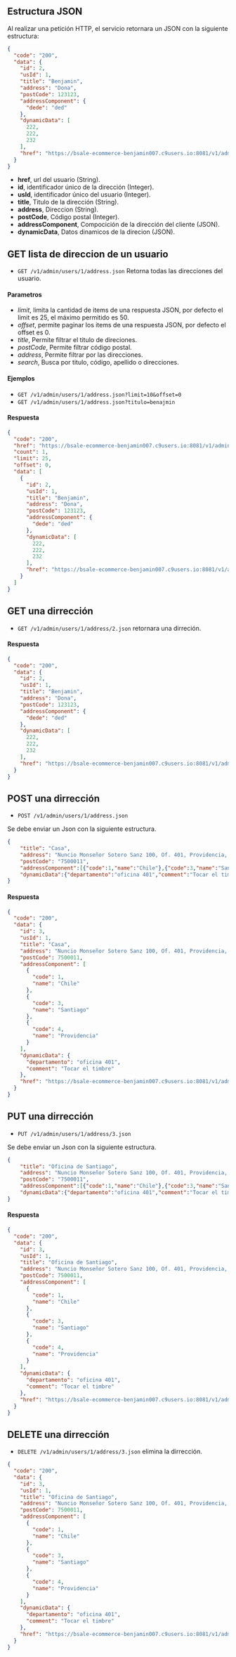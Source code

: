 ## Estructura JSON

Al realizar una petición HTTP, el servicio retornara un JSON con la siguiente estructura:
```json
{
  "code": "200",
  "data": {
    "id": 2,
    "usId": 1,
    "title": "Benjamin",
    "address": "Dona",
    "postCode": 123123,
    "addressComponent": {
      "dede": "ded"
    },
    "dynamicData": [
      222,
      222,
      232
    ],
    "href": "https://bsale-ecommerce-benjamin007.c9users.io:8081/v1/admin/users/1/address/2.json"
  }
}
```
- **href**, url del usuario (String).
- **id**, identificador único de la dirección (Integer).
- **usId**, identificador único del usuario (Integer).
- **title**, Titulo de la dirección (String).
- **address**, Direccion (String).
- **postCode**, Código postal (Integer).
- **addressComponent**, Compocición de la dirección del cliente (JSON).
- **dynamicData**, Datos dinamicos de la direcion (JSON).

## GET lista de direccion de un usuario

* `GET /v1/admin/users/1/address.json` Retorna todas las direcciones del usuario.

#### Parametros

- *limit*, limita la cantidad de items de una respuesta JSON, por defecto el limit es 25, el máximo permitido es 50.
- *offset*, permite paginar los items de una respuesta JSON, por defecto el offset es 0.
- *title*, Permite filtrar el titulo de direciones.
- *postCode*, Permite filtrar código postal.
- *address*, Permite filtrar por las direcciones.
- *search*, Busca por titulo, código, apellido o direcciones.

#### Ejemplos

* `GET /v1/admin/users/1/address.json?limit=10&offset=0`
* `GET /v1/admin/users/1/address.json?titulo=benajmin`

#### Respuesta
```json
{
  "code": "200",
  "href": "https://bsale-ecommerce-benjamin007.c9users.io:8081/v1/admin/users/1/address.json",
  "count": 1,
  "limit": 25,
  "offset": 0,
  "data": [
    {
      "id": 2,
      "usId": 1,
      "title": "Benjamin",
      "address": "Dona",
      "postCode": 123123,
      "addressComponent": {
        "dede": "ded"
      },
      "dynamicData": [
        222,
        222,
        232
      ],
      "href": "https://bsale-ecommerce-benjamin007.c9users.io:8081/v1/admin/users/1/address/2.json"
    }
  ]
}
```
## GET una dirrección

* `GET /v1/admin/users/1/address/2.json` retornara una dirreción.

#### Respuesta
```json
{
  "code": "200",
  "data": {
    "id": 2,
    "usId": 1,
    "title": "Benjamin",
    "address": "Dona",
    "postCode": 123123,
    "addressComponent": {
      "dede": "ded"
    },
    "dynamicData": [
      222,
      222,
      232
    ],
    "href": "https://bsale-ecommerce-benjamin007.c9users.io:8081/v1/admin/users/1/address/2.json"
  }
}
```
## POST una dirrección

* `POST /v1/admin/users/1/address.json`

Se debe enviar un Json con la siguiente estructura.
```json
{
    "title": "Casa",
    "address": "Nuncio Monseñor Sotero Sanz 100, Of. 401, Providencia, Chile",
    "postCode": "7500011",
    "addressComponent":[{"code":1,"name":"Chile"},{"code":3,"name":"Santiago"},{"code":4,"name":"Providencia"}],
    "dynamicData":{"departamento":"oficina 401","comment":"Tocar el timbre"}
}
```
#### Respuesta
```json
{
  "code": "200",
  "data": {
    "id": 3,
    "usId": 1,
    "title": "Casa",
    "address": "Nuncio Monseñor Sotero Sanz 100, Of. 401, Providencia, Chile",
    "postCode": 7500011,
    "addressComponent": [
      {
        "code": 1,
        "name": "Chile"
      },
      {
        "code": 3,
        "name": "Santiago"
      },
      {
        "code": 4,
        "name": "Providencia"
      }
    ],
    "dynamicData": {
      "departamento": "oficina 401",
      "comment": "Tocar el timbre"
    },
    "href": "https://bsale-ecommerce-benjamin007.c9users.io:8081/v1/admin/users/1/address/3.json"
  }
}
```
## PUT una dirrección

* `PUT /v1/admin/users/1/address/3.json`

Se debe enviar un Json con la siguiente estructura.
```json
{
    "title": "Oficina de Santiago",
    "address": "Nuncio Monseñor Sotero Sanz 100, Of. 401, Providencia, Chile",
    "postCode": "7500011",
    "addressComponent":[{"code":1,"name":"Chile"},{"code":3,"name":"Santiago"},{"code":4,"name":"Providencia"}],
    "dynamicData":{"departamento":"oficina 401","comment":"Tocar el timbre"}
}
```
#### Respuesta
```json
{
  "code": "200",
  "data": {
    "id": 3,
    "usId": 1,
    "title": "Oficina de Santiago",
    "address": "Nuncio Monseñor Sotero Sanz 100, Of. 401, Providencia, Chile",
    "postCode": 7500011,
    "addressComponent": [
      {
        "code": 1,
        "name": "Chile"
      },
      {
        "code": 3,
        "name": "Santiago"
      },
      {
        "code": 4,
        "name": "Providencia"
      }
    ],
    "dynamicData": {
      "departamento": "oficina 401",
      "comment": "Tocar el timbre"
    },
    "href": "https://bsale-ecommerce-benjamin007.c9users.io:8081/v1/admin/users/1/address/3.json"
  }
}
```
## DELETE una dirrección 

* `DELETE /v1/admin/users/1/address/3.json` elimina la dirrección.
```json
{
  "code": "200",
  "data": {
    "id": 3,
    "usId": 1,
    "title": "Oficina de Santiago",
    "address": "Nuncio Monseñor Sotero Sanz 100, Of. 401, Providencia, Chile",
    "postCode": 7500011,
    "addressComponent": [
      {
        "code": 1,
        "name": "Chile"
      },
      {
        "code": 3,
        "name": "Santiago"
      },
      {
        "code": 4,
        "name": "Providencia"
      }
    ],
    "dynamicData": {
      "departamento": "oficina 401",
      "comment": "Tocar el timbre"
    },
    "href": "https://bsale-ecommerce-benjamin007.c9users.io:8081/v1/admin/users/1/address/3.json"
  }
}
```
